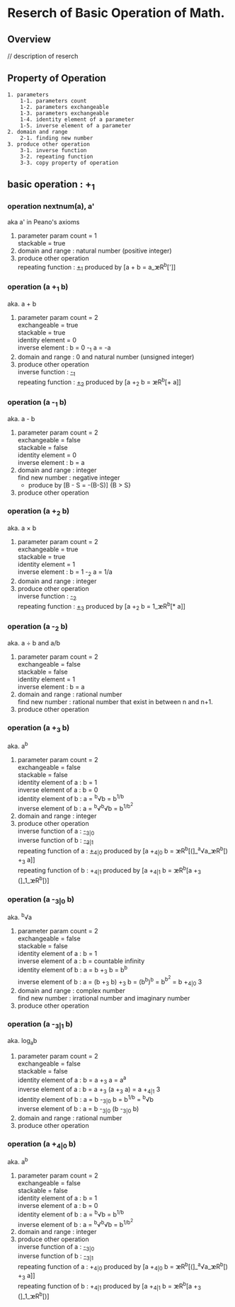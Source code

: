 # Reserch of Basic Operation of Math.

## Overview
// description of reserch

## Property of Operation
    1. parameters
        1-1. parameters count
        1-2. parameters exchangeable
        1-3. parameters exchangeable
        1-4. identity element of a parameter
        1-5. inverse element of a parameter
    2. domain and range
        2-1. finding new number
    3. produce other operation
        3-1. inverse function
        3-2. repeating function
        3-3. copy property of operation

## basic operation : +<sub>1</sub>

### operation nextnum(a), a'
aka a' in Peano's axioms
1. parameter
param count = 1      
stackable = true      
2. domain and range : natural number (positive integer)   
3. produce other operation   
repeating function : [+<sub>1</sub>](#operation-a-1-b) produced by [a + b = a_ꭢR<sup>b</sup>[']]   


### operation (a +<sub>1</sub> b)   
aka. a + b
1. parameter
param count = 2   
exchangeable = true   
stackable = true   
identity element = 0   
inverse element : b = 0 -<sub>1</sub> a = -a   
2. domain and range : 0 and natural number (unsigned integer)
3. produce other operation   
inverse function : [-<sub>1</sub>](#operation-a--1-b)   
repeating function : [+<sub>2</sub>](#operation-a-2-b) produced by [a +<sub>2</sub> b = ꭢR<sup>b</sup>[+ a]]   

### operation (a -<sub>1</sub> b)   
aka. a - b   
1. parameter
param count = 2   
exchangeable = false   
stackable = false   
identity element = 0   
inverse element : b = a   
2. domain and range : integer   
find new number : negative integer
    - produce by [B - S = -(B-S)] {B > S}
3. produce other operation   

### operation (a +<sub>2</sub> b)   
aka. a × b
1. parameter
param count = 2   
exchangeable = true   
stackable = true   
identity element = 1   
inverse element : b = 1 -<sub>2</sub> a = 1/a   
2. domain and range : integer
3. produce other operation   
inverse function : [-<sub>2</sub>](#operation-a--2-b)   
repeating function : [+<sub>3</sub>](#operation-a-3-b) produced by [a +<sub>2</sub> b = 1_ꭢR<sup>b</sup>[* a]]   

### operation (a -<sub>2</sub> b)   
aka. a ÷ b and a/b
1. parameter
param count = 2   
exchangeable = false   
stackable = false   
identity element = 1   
inverse element : b = a   
2. domain and range : rational number   
find new number : rational number that exist in between n and n+1.
3. produce other operation   

### operation (a +<sub>3</sub> b)   
aka. a<sup>b</sup>
1. parameter
param count = 2   
exchangeable = false   
stackable = false   
identity element of a : b = 1   
inverse element of a : b = 0   
identity element of b : a = <sup>b</sup>√b = b<sup>1/b</sup>   
inverse element of b : a = <sup>b</sup>√<sup>b</sup>√b = b<sup>1/b<sup>2</sup></sup>   
2. domain and range : integer
3. produce other operation   
inverse function of a : [-<sub>3|0</sub>](#operation-a--30-b)   
inverse function of b : [-<sub>3|1</sub>](#operation-a--31-b)   
repeating function of a : [+<sub>4|0</sub>](#operation-a-40-b) produced by [a +<sub>4|0</sub> b = ꭢR<sup>b</sup>[(]_<sup>a</sup>√a_ꭢR<sup>b</sup>[) +<sub>3</sub> a]]   
repeating function of b : +<sub>4|1</sub> produced by [a +<sub>4|1</sub> b = ꭢR<sup>b</sup>[a +<sub>3</sub> (]_1_ꭢR<sup>b</sup>[)]

### operation (a -<sub>3|0</sub> b)   
aka. <sup>b</sup>√a
1. parameter
param count = 2   
exchangeable = false   
stackable = false   
identity element of a : b = 1   
inverse element of a : b = countable infinity   
identity element of b : a = b +<sub>3</sub> b = b<sup>b</sup>    
inverse element of b : a = (b +<sub>3</sub> b) +<sub>3</sub> b = (b<sup>b</sup>)<sup>b</sup> = b<sup>b<sup>2</sup></sup> = b +<sub>4|0</sub> 3   
2. domain and range : complex number   
find new number : irrational number and imaginary number   
3. produce other operation   

### operation (a -<sub>3|1</sub> b)   
aka. log<sub>a</sub>b
1. parameter
param count = 2   
exchangeable = false   
stackable = false   
identity element of a : b = a +<sub>3</sub> a = a<sup>a</sup>   
inverse element of a : b = a +<sub>3</sub> (a +<sub>3</sub> a) = a +<sub>4|1</sub> 3   
identity element of b : a = b -<sub>3|0</sub> b = b<sup>1/b</sup> = <sup>b</sup>√b   
inverse element of b : a = b -<sub>3|0</sub> (b -<sub>3|0</sub> b)   
2. domain and range : rational number   
3. produce other operation   

### operation (a +<sub>4|0</sub> b)   
aka. a<sup>b</sup>
1. parameter
param count = 2   
exchangeable = false   
stackable = false   
identity element of a : b = 1   
inverse element of a : b = 0   
identity element of b : a = <sup>b</sup>√b = b<sup>1/b</sup>   
inverse element of b : a = <sup>b</sup>√<sup>b</sup>√b = b<sup>1/b<sup>2</sup></sup>   
2. domain and range : integer
3. produce other operation   
inverse function of a : [-<sub>3|0</sub>]()   
inverse function of b : [-<sub>3|1</sub>]()   
repeating function of a : +<sub>4|0</sub> produced by [a +<sub>4|0</sub> b = ꭢR<sup>b</sup>[(]_<sup>a</sup>√a_ꭢR<sup>b</sup>[) +<sub>3</sub> a]]   
repeating function of b : +<sub>4|1</sub> produced by [a +<sub>4|1</sub> b = ꭢR<sup>b</sup>[a +<sub>3</sub> (]_1_ꭢR<sup>b</sup>[)]